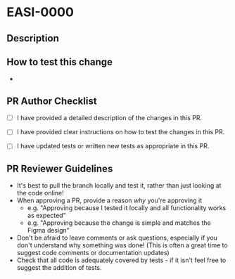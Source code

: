 <!--
REQUIRED
    Ensure that your PR title has the relevant Jira ticket number(s) in the title.
    Follow this pattern: [EASI-1234] [EASI-4567] Title of the PR.
    Use [NOREF] in place of a ticket number when there's no associated Jira ticket.
    The heading below should just have the ticket numbers (for easy linking in Jira)
-->
# EASI-0000

## Description
<!--
REQUIRED
    Provide details as to what the PR aims to accomplish
    Be as descriptive as you can, and include any relevant information that will help the reviewer understand the scope of the changes
    Include screenshots or screen recordings to assist in reviewing if possible.
-->


## How to test this change
<!--
REQUIRED
    Add instructions on how to test the changes in this PR
    This can be a list of steps to reproduce a bug, or a list of steps to verify a feature in the application
    Include any example shell commands or postman requests that reviewers can run to test the changes
-->
- 

## PR Author Checklist
<!--
REQUIRED
    Ensure that each of the following is true before you submit this PR (or before it leaves "draft" status), and check each box to confirm
-->

- [ ] I have provided a detailed description of the changes in this PR.
- [ ] I have provided clear instructions on how to test the changes in this PR.
- [ ] I have updated tests or written new tests as appropriate in this PR.


## PR Reviewer Guidelines
<!--
This is just some static content to ensure we're following best practices when reviewing.
There is no need to edit this section.
-->
- It's best to pull the branch locally and test it, rather than just looking at the code online!
- When approving a PR, provide a reason _why_ you're approving it
  - e.g. "Approving because I tested it locally and all functionality works as expected"
  - e.g. "Approving because the change is simple and matches the Figma design"
- Don't be afraid to leave comments or ask questions, especially if you don't understand why something was done! (This is often a great time to suggest code comments or documentation updates)
- Check that all code is adequately covered by tests - if it isn't feel free to suggest the addition of tests.
